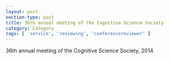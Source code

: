 ```yaml
---
layout: post
section-type: post
title: 36th annual meeting of the Cognitive Science Society
category: Category
tags: [ 'service', 'reviewing', 'conferencereviewer' ]
---
```

36th annual meeting of the Cognitive Science Society, 2014

